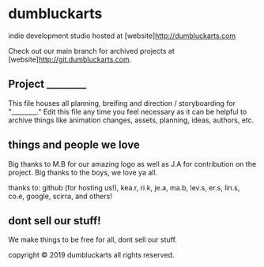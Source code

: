 ﻿# dumbluckarts
indie development studio hosted at [website]http://dumbluckarts.com

Check out our main branch for archived projects at [website]http://git.dumbluckarts.com.

## Project ________
This file houses all planning, breifing and direction / storyboarding for "________."
Edit this file any time you feel necessary as it can be helpful to archive things like
animation changes, assets, planning, ideas, authors, etc.

## things and people we love

Big thanks to M.B for our amazing logo as well as J.A for contribution on the project. Big thanks
to the boys, we love ya all.

thanks to:
github (for hosting us!), kea.r, ri.k, je.a, ma.b, lev.s, er.s, lin.s, co.e, google, scirra, and
others!

## dont sell our stuff!

We make things to be free for all, dont sell our stuff.

copyright © 2019 dumbluckarts all rights reserved.
